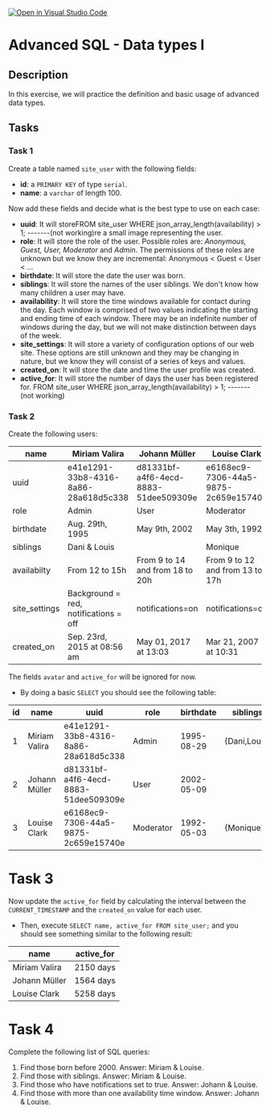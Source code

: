 [![Open in Visual Studio Code](https://classroom.github.com/assets/open-in-vscode-c66648af7eb3fe8bc4f294546bfd86ef473780cde1dea487d3c4ff354943c9ae.svg)](https://classroom.github.com/online_ide?assignment_repo_id=10533216&assignment_repo_type=AssignmentRepo)
# Advanced SQL - Data types I

## Description

In this exercise, we will practice the definition and basic usage of advanced data types.

##

## Tasks

###

### Task 1

Create a table named `site_user` with the following fields:

- **id**: a `PRIMARY KEY` of type `serial`.
- **name**: a `varchar` of length 100.

Now add these fields and decide what is the best type to use on each case:

- **uuid**: It will storeFROM site_user WHERE json_array_length(availability) > 1;    -------(not working)re a small image representing the user.
- **role**: It will store the role of the user. Possible roles are: *Anonymous, Guest, User, Moderator* and *Admin*. The permissions of these roles are unknown but we know they are incremental: Anonymous < Guest < User < ...
- **birthdate**: It will store the date the user was born.
- **siblings**: It will store the names of the user siblings. We don't know how many children a user may have.
- **availability**: It will store the time windows available for contact during the day. Each window is comprised of two values indicating the starting and ending time of each window. There may be an indefinite number of windows during the day, but we will not make distinction between days of the week.
- **site_settings**: It will store a variety of configuration options of our web site. These options are still unknown and they may be changing in nature, but we know they will consist of a series of keys and values.
- **created_on**: It will store the date and time the user profile was created.
- **active_for**: It will store the number of days the user has been registered for.
FROM site_user WHERE json_array_length(availability) > 1;    -------(not working)
###

### Task 2

Create the following users:

| name          | Miriam Valira                         | Johann Müller                         | Louise Clark                         |
|---------------|---------------------------------------|--------------------------------------|--------------------------------------|
| uuid          | e41e1291-33b8-4316-8a86-28a618d5c338  | d81331bf-a4f6-4ecd-8883-51dee509309e | e6168ec9-7306-44a5-9875-2c659e15740e |
| role          | Admin                                 | User                                 | Moderator                            |
| birthdate     | Aug. 29th, 1995                       | May 9th, 2002                        | May 3th, 1992                        |
| siblings      | Dani & Louis                          |                                      | Monique                              |
| availabilty   | From 12 to 15h                        | From 9 to 14 and from 18 to 20h      | From 9 to 12 and from 13 to 17h      |
| site_settings | Background = red, notifications = off | notifications=on                     | notifications=on                     |
| created_on    | Sep. 23rd, 2015 at 08:56 am           | May 01, 2017 at 13:03                | Mar 21, 2007 at 10:31                |

The fields `avatar` and `active_for` will be ignored for now.

- By doing a basic `SELECT` you should see the following table:

| id | name          | uuid                                 | role      | birthdate  | siblings     | availability                              | site_settings                                 | created_on        |
|----|---------------|--------------------------------------|-----------|------------|--------------|-------------------------------------------|-----------------------------------------------|-------------------|
| 1  | Miriam Valira | e41e1291-33b8-4316-8a86-28a618d5c338 | Admin     | 1995-08-29 | {Dani,Louis} | {{12:00:00,15:00:00}}                     | {"background": "red", "notifications": false} | 09/23/15 08:56 AM |
| 2  | Johann Müller  | d81331bf-a4f6-4ecd-8883-51dee509309e | User      | 2002-05-09 |              | {{09:00:00,14:00:00},{18:00:00,20:00:00}} | {"notifications": true}                       | 05/01/17 01:03 PM |
| 3  | Louise Clark  | e6168ec9-7306-44a5-9875-2c659e15740e | Moderator | 1992-05-03 | {Monique}    | {{09:00:00,12:00:00},{13:00:00,17:00:00}} | {"notifications": true}                       | 03/21/07 10:31 AM |

# Task 3

Now update the `active_for` field by calculating the interval between the `CURRENT_TIMESTAMP` and the `created_on` value for each user.

- Then, execute `SELECT name, active_for FROM site_user;` and you should see something similar to the following result:

| name          | active_for |
|---------------|------------|
| Miriam Valira | 2150 days  |
| Johann Müller | 1564 days  |
| Louise Clark  | 5258 days  |

# Task 4

Complete the following list of SQL queries:

1. Find those born before 2000. Answer: Miriam & Louise.
2. Find those with siblings. Answer: Miriam & Louise.
3. Find those who have notifications set to true. Answer: Johann & Louise.
4. Find those with more than one availability time window. Answer: Johann & Louise.
